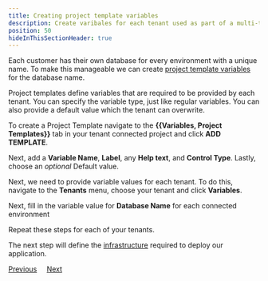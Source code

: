 ```yaml
---
title: Creating project template variables
description: Create varibales for each tenant used as part of a multi-tenant SaaS setup in Octopus Deploy.
position: 50
hideInThisSectionHeader: true
---
```


Each customer has their own database for every environment with a unique name. To make this manageable we can create [project template variables](/docs/tenants/tenant-variables.md#project-variables) for the database name.

Project templates define variables that are required to be provided by each tenant. You can specify the variable type, just like regular variables. You can also provide a default value which the tenant can overwrite.

To create a Project Template navigate to the **{{Variables, Project Templates}}** tab in your tenant connected project and click **ADD TEMPLATE**.


Next, add a **Variable Name**, **Label**, any **Help text**, and **Control Type**. Lastly, choose an *optional* Default value.


Next, we need to provide variable values for each tenant. To do this, navigate to the **Tenants** menu, choose your tenant and click **Variables**.


Next, fill in the variable value for **Database Name** for each connected environment


Repeat these steps for each of your tenants.

The next step will define the [infrastructure](/docs/tenants/guides/multi-tenant-saas-application/creating-new-octopus-infrastructure.md) required to deploy our application.

<span><a class="btn btn-secondary" href="/docs/tenants/guides/multi-tenant-saas-application/creating-new-tenants">Previous</a></span>&nbsp;&nbsp;&nbsp;&nbsp;&nbsp;<span><a class="btn btn-success" href="/docs/tenants/guides/multi-tenant-saas-application/creating-new-octopus-infrastructure">Next</a></span>